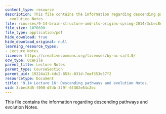 ```yaml
---
content_type: resource
description: This file contains the information regarding descending pathways and
  evolution Notes.
file: /courses/9-14-brain-structure-and-its-origins-spring-2014/3cbec8d5f090d7db379f6f302e84c2ec_MIT9_14S14_Lecture16.pdf
file_size: 1076690
file_type: application/pdf
hide_download: true
hide_download_original: null
learning_resource_types:
- Lecture Notes
license: https://creativecommons.org/licenses/by-nc-sa/4.0/
ocw_type: OCWFile
parent_title: Lecture Notes
parent_type: CourseSection
parent_uid: 19224a13-4dc2-853c-831d-7eaf353e57f2
resourcetype: Document
title: '9.14 Lecture 16: Descending pathways and evolution Notes.'
uid: 3cbec8d5-f090-d7db-379f-6f302e84c2ec
---
```

This file contains the information regarding descending pathways and evolution Notes.